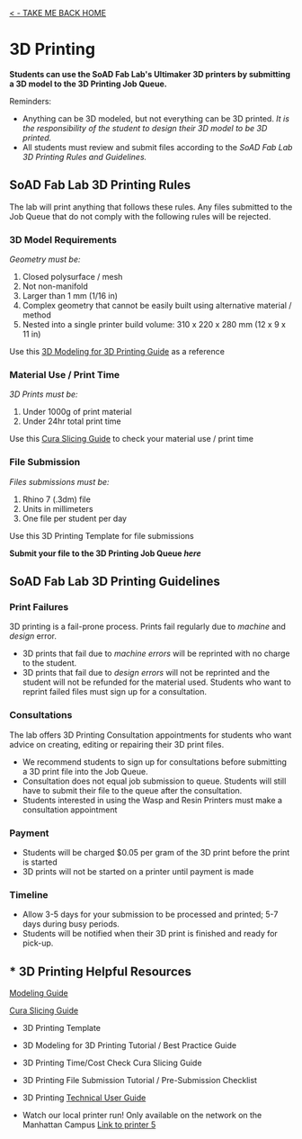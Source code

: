 
[< - TAKE ME BACK HOME ](/README.md)

# 3D Printing

**Students can use the SoAD Fab Lab's Ultimaker 3D printers by submitting a 3D model to the 3D Printing Job Queue.**

Reminders:
* Anything can be 3D modeled, but not everything can be 3D printed. *It is the responsibility of the student to design their 3D model to be 3D printed.*
* All students must review and submit files according to the *SoAD Fab Lab 3D Printing Rules and Guidelines.* 

## SoAD Fab Lab 3D Printing Rules

The lab will print anything that follows these rules.  Any files submitted to the Job Queue that do not comply with the following rules will be rejected. 

### 3D Model Requirements

*Geometry must be:*
 
1. Closed polysurface / mesh
2. Not non-manifold
3. Larger than 1 mm (1/16 in)
4. Complex geometry that cannot be easily built using alternative material / method
5. Nested into a single printer build volume: 310 x 220 x 280 mm (12 x 9 x 11 in) 

Use this [3D Modeling for 3D Printing Guide](/Tutorials&Templates/3Dprinters/ModelingGuide/README.md) as a reference
   
### Material Use / Print Time
 
*3D Prints must be:*

1. Under 1000g of print material
2. Under 24hr total print time

Use this  [Cura Slicing Guide](/Tutorials&Templates/3Dprinters/CuraSlicer/README.md) to check your material use / print time
 
### File Submission

*Files submissions must be:*

1. Rhino 7 (.3dm) file
2. Units in millimeters
3. One file per student per day

Use this 3D Printing Template for file submissions

**Submit your file to the 3D Printing Job Queue _here_**
	
## SoAD Fab Lab 3D Printing Guidelines

### Print Failures

3D printing is a fail-prone process. Prints fail regularly due to *machine* and *design* error. 
* 3D prints that fail due to *machine errors* will be reprinted with no charge to the student.
* 3D prints that fail due to *design errors* will not be reprinted and the student will not be refunded for the material used. Students who want to reprint failed files must sign up for a consultation.

### Consultations

The lab offers 3D Printing Consultation appointments for students who want advice on creating, editing or repairing their 3D print files. 
* We recommend students to sign up for consultations before submitting a 3D print file into the Job Queue.
* Consultation does not equal job submission to queue. Students will still have to submit their file to the queue after the consultation.
* Students interested in using the Wasp and Resin Printers must  make a consultation appointment 

### Payment
* Students will be charged $0.05 per gram of the 3D print before the print is started
* 3D prints will not be started on a printer until payment is made

### Timeline
* Allow 3-5 days for your submission to be processed and printed; 5-7 days during busy periods.
* Students will be notified when their 3D print is finished and ready for pick-up. 

## * 3D Printing Helpful Resources

[Modeling Guide](/Tutorials&Templates/3Dprinters/ModelingGuide/README.md)

[Cura Slicing Guide](/Tutorials&Templates/3Dprinters/CuraSlicer/README.md)


* 3D Printing Template
* 3D Modeling for 3D Printing Tutorial / Best Practice Guide
* 3D Printing Time/Cost Check Cura Slicing Guide
* 3D Printing File Submission Tutorial / Pre-Submission Checklist
* 3D Printing [Technical User Guide](https://github.com/DigitalFabricationLab-NYIT-SoAD/resources/blob/main/UserGuides/3DPrinters.md)

  
* Watch our local printer run!
	Only available on the network on the Manhattan Campus 
	[Link to printer 5](http://192.168.166.33/print_jobs)




